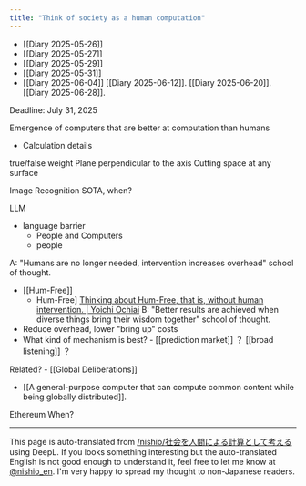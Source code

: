 ```yaml
---
title: "Think of society as a human computation"
---
```



- [[Diary 2025-05-26]]
- [[Diary 2025-05-27]]
- [[Diary 2025-05-29]]
- [[Diary 2025-05-31]]
- [[Diary 2025-06-04]]
[[Diary 2025-06-12]].
[[Diary 2025-06-20]].
[[Diary 2025-06-28]].

Deadline: July 31, 2025

Emergence of computers that are better at computation than humans
- Calculation details

true/false
weight
Plane perpendicular to the axis
Cutting space at any surface

Image Recognition SOTA, when?

LLM
- language barrier
    - People and Computers
    - people

A: "Humans are no longer needed, intervention increases overhead" school of thought.
- [[Hum-Free]]
    - Hum-Free] [Thinking about Hum-Free, that is, without human intervention. | Yoichi Ochiai](https://note.com/ochyai/n/nbb1bc0ff07ff)
B: "Better results are achieved when diverse things bring their wisdom together" school of thought.
- Reduce overhead, lower "bring up" costs
- What kind of mechanism is best?
        - [[prediction market]] ？ [[broad listening]] ？

Related?
    - [[Global Deliberations]]
- [[A general-purpose computer that can compute common content while being globally distributed]].

Ethereum When?


---
This page is auto-translated from [/nishio/社会を人間による計算として考える](https://scrapbox.io/nishio/社会を人間による計算として考える) using DeepL. If you looks something interesting but the auto-translated English is not good enough to understand it, feel free to let me know at [@nishio_en](https://twitter.com/nishio_en). I'm very happy to spread my thought to non-Japanese readers.